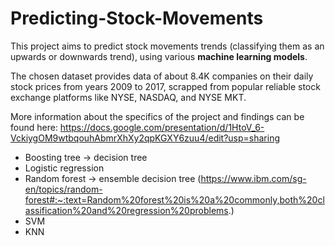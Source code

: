 # Predicting-Stock-Movements

This project aims to predict stock movements trends (classifying them as an upwards or downwards trend), using various **machine learning models**. 

The chosen dataset provides data of about 8.4K companies on their daily stock prices from years 2009 to 2017, scrapped from popular reliable stock exchange platforms like NYSE, NASDAQ, and NYSE MKT.

More information about the specifics of the project and findings can be found here: https://docs.google.com/presentation/d/1HtoV_6-VckiygOM9wtbqouhAbmrXhXy2qpKGXY6zuu4/edit?usp=sharing

- Boosting tree -> decision tree
- Logistic regression
- Random forest -> ensemble decision tree (https://www.ibm.com/sg-en/topics/random-forest#:~:text=Random%20forest%20is%20a%20commonly,both%20classification%20and%20regression%20problems.)
- SVM 
- KNN 
